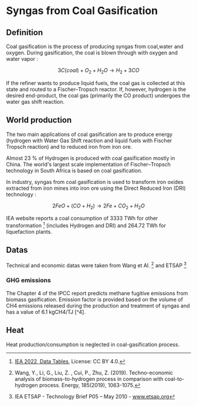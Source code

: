 # Syngas from Coal Gasification

## Definition
Coal gasification is the process of producing syngas from coal,water and oxygen. During gasification, the coal is blown through with oxygen and water vapor : 

$$3C(coal) + O_2 + H_2O \rightarrow H_2 + 3CO$$

If the refiner wants to produce liquid fuels, the coal gas is collected at this state and routed to a Fischer–Tropsch reactor. If, however, hydrogen is the desired end-product, the coal gas (primarily the CO product) undergoes the water gas shift reaction. 

## World production 

The two main applications of coal gasification are to produce energy (hydrogen with Water Gas Shift reaction and liquid fuels with Fischer Tropsch reaction) and to reduced iron from iron ore.

 Almost 23 % of Hydrogen is produced with coal gasification mostly in China. The world's largest scale implementation of Fischer–Tropsch technology in South Africa is based on coal gasification. 

 In industry, syngas from coal gasification is used to transform iron oxides extracted from iron mines into iron ore using the Direct Reduced Iron (DRI) technology : 

$$2FeO + (CO + H_2) \rightarrow 2Fe + CO_2 + H_2O$$

 IEA website reports a coal consumption of 3333 TWh for other transformation [^3] (includes Hydrogen and DRI) and 264.72 TWh for liquefaction plants. 

## Datas

Technical and economic datas were taken from Wang et Al. [^1] and ETSAP [^2]

### GHG emissions 

The Chapter 4 of the IPCC report predicts methane fugitive emissions from biomass gasification.  Emission factor is provided based on the volume of CH4 emissions released during the production and treatment of syngas and has a value of 6.1 kgCH4/TJ [^4]. 

## Heat
Heat production/consumption is neglected in coal-gasification process.
 
[^1]: Wang, Y., Li, G., Liu, Z. , Cui, P., Zhu, Z.  (2019). Techno-economic analysis of biomass-to-hydrogen process in comparison with coal-to-hydrogen process. Energy, 185(2019), 1063-1075.

[^2]: IEA ETSAP - Technology Brief P05 – May 2010 - www.etsap.org

[^3]: [IEA 2022, Data Tables](https://www.iea.org/data-and-statistics/data-tables?country=WORLD&energy=Balances&year=2019), License: CC BY 4.0.